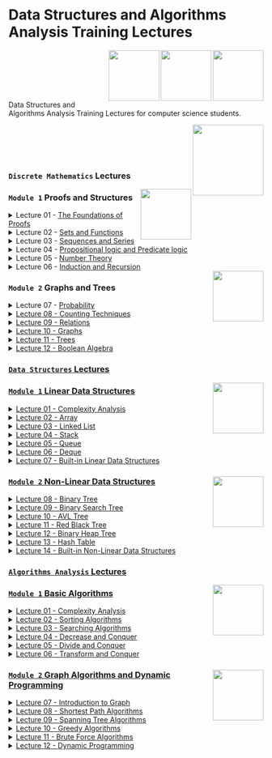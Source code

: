 # Data Structures and Algorithms Analysis Training Lectures

<img align="right" width="100" height="100" src="https://github.com/cs-MohamedAyman/Computer-Science-Textbooks/blob/master/logos/discrete-mathematics.jpg">
<img align="right" width="100" height="100" src="https://github.com/cs-MohamedAyman/Computer-Science-Textbooks/blob/master/logos/data-structures.jpg">
<img align="right" width="100" height="100" src="https://github.com/cs-MohamedAyman/Computer-Science-Textbooks/blob/master/logos/algorithms-analysis.jpg">
<br>
<br>
<br>
<br>
<br>

Data Structures and Algorithms Analysis Training Lectures for computer science students.

<img align="right" width="140" height="140" src="https://github.com/cs-MohamedAyman/Computer-Science-Textbooks/blob/master/logos/practice1.jpg">
<br><br><br><br>

### `Discrete Mathematics` Lectures

<img align="right" width="100" height="100" src="https://github.com/cs-MohamedAyman/Computer-Science-Textbooks/blob/master/logos/discrete-mathematics.jpg">

### `Module 1` Proofs and Structures

<details>
  <summary>Lecture 01 - <a href="https://github.com/cs-MohamedAyman/Data-Structures-and-Algorithms-Analysis-Training/tree/main/Lectures/Discrete-Mathematics">The Foundations of Proofs</a></summary><br>
  
  - 
  - 
  - 
  - 
  - 
</details>

<details>
  <summary>Lecture 02 - <a href="https://github.com/cs-MohamedAyman/Data-Structures-and-Algorithms-Analysis-Training/tree/main/Lectures/Discrete-Mathematics">Sets and Functions</a></summary><br>
  
  - 
  - 
  - 
  - 
  - 
</details>

<details>
  <summary>Lecture 03 - <a href="https://github.com/cs-MohamedAyman/Data-Structures-and-Algorithms-Analysis-Training/tree/main/Lectures/Discrete-Mathematics">Sequences and Series</a></summary><br>
  
  - 
  - 
  - 
  - 
  - 
</details>

<details>
  <summary>Lecture 04 - <a href="https://github.com/cs-MohamedAyman/Data-Structures-and-Algorithms-Analysis-Training/tree/main/Lectures/Discrete-Mathematics">Propositional logic and Predicate logic</a></summary><br>
  
  - 
  - 
  - 
  - 
  - 
</details>

<details>
  <summary>Lecture 05 - <a href="https://github.com/cs-MohamedAyman/Data-Structures-and-Algorithms-Analysis-Training/tree/main/Lectures/Discrete-Mathematics">Number Theory</a></summary><br>
  
  - 
  - 
  - 
  - 
  - 
</details>

<details>
  <summary>Lecture 06 - <a href="https://github.com/cs-MohamedAyman/Data-Structures-and-Algorithms-Analysis-Training/tree/main/Lectures/Discrete-Mathematics">Induction and Recursion</a></summary><br>
  
  - 
  - 
  - 
  - 
  - 
</details>


<img align="right" width="100" height="100" src="https://github.com/cs-MohamedAyman/Computer-Science-Textbooks/blob/master/logos/discrete-mathematics.jpg">

### `Module 2` Graphs and Trees

<details>
  <summary>Lecture 07 - <a href="https://github.com/cs-MohamedAyman/Data-Structures-and-Algorithms-Analysis-Training/tree/main/Lectures/Discrete-Mathematics">Probability</summary><br>
  
  - 
  - 
  - 
  - 
  - 
</details>

<details>
  <summary>Lecture 08 - <a href="https://github.com/cs-MohamedAyman/Data-Structures-and-Algorithms-Analysis-Training/tree/main/Lectures/Discrete-Mathematics">Counting Techniques</summary><br>
  
  - 
  - 
  - 
  - 
  - 
</details>

<details>
  <summary>Lecture 09 - <a href="https://github.com/cs-MohamedAyman/Data-Structures-and-Algorithms-Analysis-Training/tree/main/Lectures/Discrete-Mathematics">Relations</summary><br>
  
  - 
  - 
  - 
  - 
  - 
</details>

<details>
  <summary>Lecture 10 - <a href="https://github.com/cs-MohamedAyman/Data-Structures-and-Algorithms-Analysis-Training/tree/main/Lectures/Discrete-Mathematics">Graphs</summary><br>
  
  - 
  - 
  - 
  - 
  - 
</details>

<details>
  <summary>Lecture 11 - <a href="https://github.com/cs-MohamedAyman/Data-Structures-and-Algorithms-Analysis-Training/tree/main/Lectures/Discrete-Mathematics">Trees</summary><br>
  
  - 
  - 
  - 
  - 
  - 
</details>

<details>
  <summary>Lecture 12 - <a href="https://github.com/cs-MohamedAyman/Data-Structures-and-Algorithms-Analysis-Training/tree/main/Lectures/Discrete-Mathematics">Boolean Algebra</summary><br>
  
  - 
  - 
  - 
  - 
  - 
</details>


### `Data Structures` Lectures

<img align="right" width="100" height="100" src="https://github.com/cs-MohamedAyman/Computer-Science-Textbooks/blob/master/logos/data-structures.jpg">

### `Module 1` Linear Data Structures

<details>
  <summary>Lecture 01 - <a href="https://github.com/cs-MohamedAyman/Data-Structures-and-Algorithms-Analysis-Training/tree/main/Lectures/Data-Structures">Complexity Analysis</summary><br>
  
  - Introduction to Data Structures
  - Execution Time Cases
  - Complexity Analysis - Iterative
  - Recursion
  - Iterative vs. Recursive Examples
</details>

<details>
  <summary>Lecture 02 - <a href="https://github.com/cs-MohamedAyman/Data-Structures-and-Algorithms-Analysis-Training/tree/main/Lectures/Data-Structures">Array</summary><br>
  
  - Introduction to Array
  - Insertion Operation
  - Deletion Operation
  - Search Operation
  - Traverse Operation
  - Time Complexity & Space Complexity
</details>

<details>
  <summary>Lecture 03 - <a href="https://github.com/cs-MohamedAyman/Data-Structures-and-Algorithms-Analysis-Training/tree/main/Lectures/Data-Structures">Linked List</summary><br>
  
  - Introduction to Linked List
  - Insertion Operation
  - Deletion Operation
  - Search Operation
  - Traverse Operation
  - Time Complexity & Space Complexity
</details>

<details>
  <summary>Lecture 04 - <a href="https://github.com/cs-MohamedAyman/Data-Structures-and-Algorithms-Analysis-Training/tree/main/Lectures/Data-Structures">Stack</summary><br>
  
  - Introduction to Stack
  - Insertion Operation
  - Deletion Operation
  - Top Operation
  - Time Complexity & Space Complexity
</details>

<details>
  <summary>Lecture 05 - <a href="https://github.com/cs-MohamedAyman/Data-Structures-and-Algorithms-Analysis-Training/tree/main/Lectures/Data-Structures">Queue</summary><br>
  
  - Introduction to Queue
  - Insertion Operation
  - Deletion Operation
  - Front & Back Operation
  - Time Complexity & Space Complexity
</details>

<details>
  <summary>Lecture 06 - <a href="https://github.com/cs-MohamedAyman/Data-Structures-and-Algorithms-Analysis-Training/tree/main/Lectures/Data-Structures">Deque</summary><br>
  
  - Introduction to Array
  - Insertion Operation
  - Deletion Operation
  - Front & Back Operation
  - Traverse Operation
  - Time Complexity & Space Complexity
</details>

<details>
  <summary>Lecture 07 - <a href="https://github.com/cs-MohamedAyman/Data-Structures-and-Algorithms-Analysis-Training/tree/main/Lectures/Data-Structures">Built-in Linear Data Structures</summary><br>
  
  - Built-in Linear Data Structures
  - Vector
  - List
  - Stack
  - Queue
  - Deque
</details>


<img align="right" width="100" height="100" src="https://github.com/cs-MohamedAyman/Computer-Science-Textbooks/blob/master/logos/data-structures.jpg">

### `Module 2` Non-Linear Data Structures

<details>
  <summary>Lecture 08 - <a href="https://github.com/cs-MohamedAyman/Data-Structures-and-Algorithms-Analysis-Training/tree/main/Lectures/Data-Structures">Binary Tree</summary><br>
  
  - Introduction to Binary Tree
  - Traverse Operation
  - BFS vs. DFS
  - Search Operation
  - Deletion Operation
  - Time Complexity & Space Complexity
</details>

<details>
  <summary>Lecture 09 - <a href="https://github.com/cs-MohamedAyman/Data-Structures-and-Algorithms-Analysis-Training/tree/main/Lectures/Data-Structures">Binary Search Tree</summary><br>
  
  - Introduction to Binary Search Tree
  - Insertion Operation
  - Deletion Operation
  - Search Operation
  - Traverse Operation
  - Balanced Binary Tree Property
  - Time Complexity & Space Complexity
</details>

<details>
  <summary>Lecture 10 - <a href="https://github.com/cs-MohamedAyman/Data-Structures-and-Algorithms-Analysis-Training/tree/main/Lectures/Data-Structures">AVL Tree</summary><br>
  
  - Introduction to AVL Tree
  - Rotation Operation
  - Insertion Operation
  - Deletion Operation
  - Search Operation
  - Traverse Operation
  - Time Complexity & Space Complexity
</details>

<details>
  <summary>Lecture 11 - <a href="https://github.com/cs-MohamedAyman/Data-Structures-and-Algorithms-Analysis-Training/tree/main/Lectures/Data-Structures">Red Black Tree</summary><br>
  
  - Introduction to Red Black Tree
  - Rotation Operation
  - Insertion Operation
  - Deletion Operation
  - Search Operation
  - Traverse Operation
  - Time Complexity & Space Complexity
</details>

<details>
  <summary>Lecture 12 - <a href="https://github.com/cs-MohamedAyman/Data-Structures-and-Algorithms-Analysis-Training/tree/main/Lectures/Data-Structures">Binary Heap Tree</summary><br>
  
  - Introduction to Binary Heap Tree
  - Insertion Operation
  - Deletion Operation
  - Top Operation
  - Time Complexity & Space Complexity
</details>

<details>
  <summary>Lecture 13 - <a href="https://github.com/cs-MohamedAyman/Data-Structures-and-Algorithms-Analysis-Training/tree/main/Lectures/Data-Structures">Hash Table</summary><br>
  
  - Introduction to Hash Tables
  - Collision Resolution
  - Separate Chaining
  - Open Addressing
  - Double Hashing
  - Rehashing
  - Time Complexity & Space Complexity
</details>

<details>
  <summary>Lecture 14 - <a href="https://github.com/cs-MohamedAyman/Data-Structures-and-Algorithms-Analysis-Training/tree/main/Lectures/Data-Structures">Built-in Non-Linear Data Structures</summary><br>
  
  - Built-in Non-Linear Data Structures
  - Set & MultiSet
  - Map & MultiMap
  - Priority Queue
  - Unordered Set & Unordered MultiSet
  - Unordered Map & Unordered MultiMap
</details>


### `Algorithms Analysis` Lectures

<img align="right" width="100" height="100" src="https://github.com/cs-MohamedAyman/Computer-Science-Textbooks/blob/master/logos/algorithms-analysis.jpg">

### `Module 1` Basic Algorithms

<details>
  <summary>Lecture 01 - <a href="https://github.com/cs-MohamedAyman/Data-Structures-and-Algorithms-Analysis-Training/tree/main/Lectures/Algorithms-Analysis">Complexity Analysis</summary><br>
  
  - Introduction to Analysis of Algorithms
  - Execution Time Cases
  - Master Theorem
  - Substitution Method
  - Complexity Analysis - Recursive
  - Iterative vs. Recursive Examples
</details>

<details>
  <summary>Lecture 02 - <a href="https://github.com/cs-MohamedAyman/Data-Structures-and-Algorithms-Analysis-Training/tree/main/Lectures/Algorithms-Analysis">Sorting Algorithms</summary><br>
  
  - Introduction to Sorting Algorithms
  - Bubble Sort
  - Selection Sort
  - Insertion Sort
  - Shell Sort
  - Merge Sort
  - Quick Sort
  - Heap Sort
</details>

<details>
  <summary>Lecture 03 - <a href="https://github.com/cs-MohamedAyman/Data-Structures-and-Algorithms-Analysis-Training/tree/main/Lectures/Algorithms-Analysis">Searching Algorithms</summary><br>
  
  - Introduction to Searching Algorithms
  - Linear Search
  - Jump Search
  - Binary Search
  - Ternary Search
  - Interpolation Search
  - Exponential Search
  - Fibonacci Search
</details>

<details>
  <summary>Lecture 04 - <a href="https://github.com/cs-MohamedAyman/Data-Structures-and-Algorithms-Analysis-Training/tree/main/Lectures/Algorithms-Analysis">Decrease and Conquer</summary><br>
  
  - Introduction to Decrease and Conquer
  - Decreased by a constant
  - Insertion Sort
  - Decreased by a constant factor 
  - Binary Search
  - Variable size decrease 
  - Interpolation Search
</details>

<details>
  <summary>Lecture 05 - <a href="https://github.com/cs-MohamedAyman/Data-Structures-and-Algorithms-Analysis-Training/tree/main/Lectures/Algorithms-Analysis">Divide and Conquer</summary><br>
  
  - Introduction to Divide and Conquer
  - Fast Power
  - Count Inversions
  - Karatsuba Fast Multiplication of Large Integers
  - Strassen's Matrix Multiplication
  - The Closest Pair of Points
  - Multiply Two Polynomials
  - Convex Hull
</details>

<details>
  <summary>Lecture 06 - <a href="https://github.com/cs-MohamedAyman/Data-Structures-and-Algorithms-Analysis-Training/tree/main/Lectures/Algorithms-Analysis">Transform and Conquer</summary><br>
  
  - Introduction to Transform and Conquer
  - Gaussian Elimination
  - Balanced Search Trees
  - Binary Heaps and Heap Sort
  - Horner's Rule and Binary Exponentiation
</details>


<img align="right" width="100" height="100" src="https://github.com/cs-MohamedAyman/Computer-Science-Textbooks/blob/master/logos/algorithms-analysis.jpg">

### `Module 2` Graph Algorithms and Dynamic Programming

<details>
  <summary>Lecture 07 - <a href="https://github.com/cs-MohamedAyman/Data-Structures-and-Algorithms-Analysis-Training/tree/main/Lectures/Algorithms-Analysis">Introduction to Graph</summary><br>
  
  - Introduction to Graph
  - Directed vs. Undirected Graph
  - Breadth First Traverse
  - Depth First Traverse
  - Cyclic vs. Acyclic Graph
  - Connected vs. Disconnected Graph
  - Strongly Connected Components
  - Bridges and Articulation Points
</details>

<details>
  <summary>Lecture 08 - <a href="https://github.com/cs-MohamedAyman/Data-Structures-and-Algorithms-Analysis-Training/tree/main/Lectures/Algorithms-Analysis">Shortest Path Algorithms</summary><br>
  
  - Introduction to Shortest Path Algorithms
  - The Bellman Ford Algorithm
  - Dijkstra Algorithm
  - Dijkstra Algorithm using Heap | Balanced Binary Tree
  - Dial Algorithm
  - The Floyd Warshall Algorithm
  - Johnson's Algoirthm
  - Shortest Path in Acyclc Graph
</details>

<details>
  <summary>Lecture 09 - <a href="https://github.com/cs-MohamedAyman/Data-Structures-and-Algorithms-Analysis-Training/tree/main/Lectures/Algorithms-Analysis">Spanning Tree Algorithms</summary><br>
  
  - Introduction to Spanning Tree Algoirthms
  - Prim Algorithm
  - Kruskal Algorithm
  - Kruskal Algorithm using Disjoint Set
  - Kruskal Algorithm using Lowest Common Ancestor
  - Boruvka Algorithm
  - Kirchhoff Theorem
  - Prüfer Code
</details>

<details>
  <summary>Lecture 10 - <a href="https://github.com/cs-MohamedAyman/Data-Structures-and-Algorithms-Analysis-Training/tree/main/Lectures/Algorithms-Analysis">Greedy Algorithms</summary><br>
  
  - Introduction to Greedy Algorithms
  - Standard Greedy Algorithms
  - Greedy Algorithms in Arrays
  - Greedy Algorithms in Graphs
  - Greedy Algorithms in Operating Systems
  - Approximate Greedy Algorithms for NP Complete Problems
</details>

<details>
  <summary>Lecture 11 - <a href="https://github.com/cs-MohamedAyman/Data-Structures-and-Algorithms-Analysis-Training/tree/main/Lectures/Algorithms-Analysis">Brute Force Algorithms</summary><br>
  
  - Introduction to Brute Force Algorithms
  - Brute Force in Arrays
  - Brute Force in Sorting Algorithms
  - Brute Force in Searching Algorithms
  - Brute Force in Divide and Conquer Algorithms
  - Brute Force in Graph Algorithms
</details>

<details>
  <summary>Lecture 12 - <a href="https://github.com/cs-MohamedAyman/Data-Structures-and-Algorithms-Analysis-Training/tree/main/Lectures/Algorithms-Analysis">Dynamic Programming</summary><br>
  
  - Introduction to Dynamic Programming
  - 0-1 Knapsack
  - Longest Common Subsequence
  - Subsequence Sum
  - Longest Increasing Subsequence
  - The Levenshtein Distance
  - Matrix Chain Multiplication
  - Rod Cutting
</details>
